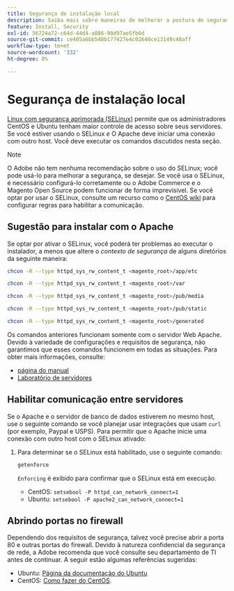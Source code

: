 ```yaml
---
title: Segurança de instalação local
description: Saiba mais sobre maneiras de melhorar a postura de segurança da instalação local do Adobe Commerce ou Magento Open Source.
feature: Install, Security
exl-id: 56724a72-c64d-44d4-a886-90d97ae5fb6d
source-git-commit: ce405a6bb548b177427e4c02640ce13149c48aff
workflow-type: tm+mt
source-wordcount: '332'
ht-degree: 0%

---
```


# Segurança de instalação local

[Linux com segurança aprimorada (SELinux)](https://selinuxproject.org/page/Main_Page) permite que os administradores CentOS e Ubuntu tenham maior controle de acesso sobre seus servidores. Se você estiver usando o SELinux *e* O Apache deve iniciar uma conexão com outro host. Você deve executar os comandos discutidos nesta seção.

>[!NOTE]
>
>O Adobe não tem nenhuma recomendação sobre o uso do SELinux; você pode usá-lo para melhorar a segurança, se desejar. Se você usa o SELinux, é necessário configurá-lo corretamente ou o Adobe Commerce e o Magento Open Source podem funcionar de forma imprevisível. Se você optar por usar o SELinux, consulte um recurso como o [CentOS wiki](https://wiki.centos.org/HowTos/SELinux) para configurar regras para habilitar a comunicação.

## Sugestão para instalar com o Apache

Se optar por ativar o SELinux, você poderá ter problemas ao executar o instalador, a menos que altere o *contexto de segurança* de alguns diretórios da seguinte maneira:

```bash
chcon -R --type httpd_sys_rw_content_t <magento_root>/app/etc
```

```bash
chcon -R --type httpd_sys_rw_content_t <magento_root>/var
```

```bash
chcon -R --type httpd_sys_rw_content_t <magento_root>/pub/media
```

```bash
chcon -R --type httpd_sys_rw_content_t <magento_root>/pub/static
```

```bash
chcon -R --type httpd_sys_rw_content_t <magento_root>/generated
```

Os comandos anteriores funcionam somente com o servidor Web Apache. Devido à variedade de configurações e requisitos de segurança, não garantimos que esses comandos funcionem em todas as situações. Para obter mais informações, consulte:

* [página do manual](https://linux.die.net/man/8/httpd_selinux)
* [Laboratório de servidores](https://www.serverlab.ca/tutorials/linux/web-servers-linux/configuring-selinux-policies-for-apache-web-servers/)

## Habilitar comunicação entre servidores

Se o Apache e o servidor de banco de dados estiverem no mesmo host, use o seguinte comando se você planejar usar integrações que usam `curl` (por exemplo, Paypal e USPS).
Para permitir que o Apache inicie uma conexão com outro host com o SELinux ativado:

1. Para determinar se o SELinux está habilitado, use o seguinte comando:

   ```bash
   getenforce
   ```

   `Enforcing` é exibido para confirmar que o SELinux está em execução.

   * CentOS: `setsebool -P httpd_can_network_connect=1`
   * Ubuntu: `setsebool -P apache2_can_network_connect=1`

## Abrindo portas no firewall

Dependendo dos requisitos de segurança, talvez você precise abrir a porta 80 e outras portas do firewall. Devido à natureza confidencial da segurança de rede, a Adobe recomenda que você consulte seu departamento de TI antes de continuar. A seguir estão algumas referências sugeridas:

* Ubuntu: [Página da documentação do Ubuntu](https://help.ubuntu.com/community/IptablesHowTo)
* CentOS: [Como fazer do CentOS](https://wiki.centos.org/HowTos/Network/IPTables).
